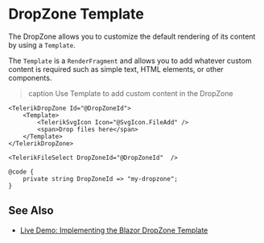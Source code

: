 
# DropZone Template

The DropZone allows you to customize the default rendering of its content by using a `Template`.

The `Template` is a `RenderFragment` and allows you to add whatever custom content is required such as simple text, HTML elements, or other components.

>caption Use Template to add custom content in the DropZone

````RAZOR
<TelerikDropZone Id="@DropZoneId">
    <Template>
        <TelerikSvgIcon Icon="@SvgIcon.FileAdd" />
        <span>Drop files here</span>
    </Template>
</TelerikDropZone>

<TelerikFileSelect DropZoneId="@DropZoneId"  />

@code {
    private string DropZoneId => "my-dropzone";
}
````

## See Also

* [Live Demo: Implementing the Blazor DropZone Template](https://demos.telerik.com/blazor-ui/dropzone/template)
